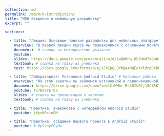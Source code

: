 ```yaml
---
collection: md
permalink: /md/0/0-introdiction/
title: "MD0 Введение в мобильную разработку"
excerpt: ""

sections:

  - title: "Лекция: Основные понятия разработки для мобильных платформ" 
    overview: "В первой лекции курса мы познакомимся с основными понятиями мобильных операционных систем, особенностями разработки приложений для мобильных устройств, инструментальными средствами для разработки, основами архитектуры ОС Android."
    document:  # ссылка на методические указания
    youtube: 
    slides: https://docs.google.com/presentation/d/1wQW0hq-Db2HmH7xGobxnc7ZQP2J2XtSTHiIkkr8omNE/edit?usp=sharing # ссылка на презентацию к занятию
    textbook: # ссылка на главу из учебника
    test: https://docs.google.com/forms/d/e/1FAIpQLSfWQa4NqEeXnldrpDkBWI8sQgfg33w4Kjdb5Sx0PsCtMYdzGA/closedform

  - title: "Лабораторная: Установка Android Studio" # Название работы
    overview: "На этом занятии мы займемся установкой и первоначальной настройкой интегрированной среды разработки Android Studio - основной и самой популярной IDE для разработки приложений для ОС Android." # Пояснительный текст
    document: https://drive.google.com/open?id=1CiWHhr-Rs56IhRCj15C5SKTeqbstlURMOgn0fYcAWf0
    youtube: tc7HoVrETOk
    slides: # ссылка на презентацию к занятию
    textbook: # ссылка на главу из учебника

  - title: "Практика: знакомство с интерфейсом Android Studio" 
    youtube: jKyuM0ciuBM

  - title: "Практика: создание первого проекта в Android Studio" 
    youtube: # 8p9znyCGyHw
---
```


